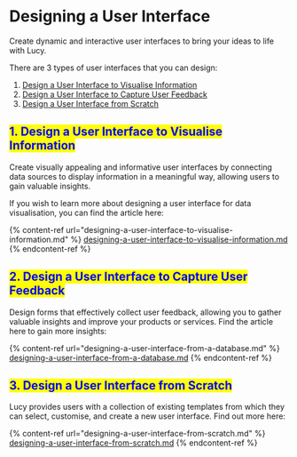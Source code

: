 # Designing a User Interface

Create dynamic and interactive user interfaces to bring your ideas to life with Lucy.

There are 3 types of user interfaces that you can design:

1. [Design a User Interface to Visualise Information](./#id-1.-design-a-user-interface-to-visualise-information)
2. [Design a User Interface to Capture User Feedback](./#id-2.-design-a-user-interface-to-capture-user-feedback)
3. [Design a User Interface from Scratch](./#id-3.-design-a-user-interface-from-scratch)

## <mark style="color:blue;">1. Design a User Interface to Visualise Information</mark>

Create visually appealing and informative user interfaces by connecting data sources to display information in a meaningful way, allowing users to gain valuable insights.

If you wish to learn more about designing a user interface for data visualisation, you can find the article here:

{% content-ref url="designing-a-user-interface-to-visualise-information.md" %}
[designing-a-user-interface-to-visualise-information.md](designing-a-user-interface-to-visualise-information.md)
{% endcontent-ref %}

## <mark style="color:blue;">2. Design a User Interface to Capture User Feedback</mark>

Design forms that effectively collect user feedback, allowing you to gather valuable insights and improve your products or services. Find the article here to gain more insights:

{% content-ref url="designing-a-user-interface-from-a-database.md" %}
[designing-a-user-interface-from-a-database.md](designing-a-user-interface-from-a-database.md)
{% endcontent-ref %}

## <mark style="color:blue;">3. Design a User Interface from Scratch</mark>

Lucy provides users with a collection of existing templates from which they can select, customise, and create a new user interface. Find out more here:

{% content-ref url="designing-a-user-interface-from-scratch.md" %}
[designing-a-user-interface-from-scratch.md](designing-a-user-interface-from-scratch.md)
{% endcontent-ref %}
